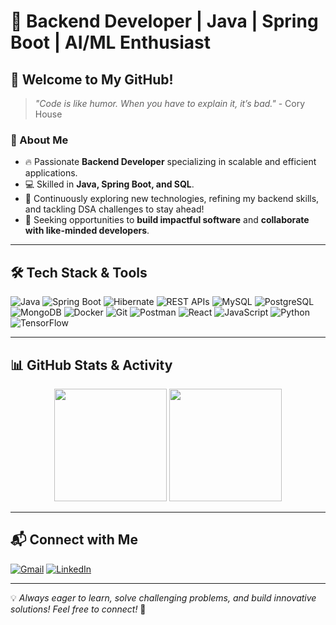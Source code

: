 # 🚀 Backend Developer | Java | Spring Boot | AI/ML Enthusiast

## 👋 Welcome to My GitHub!

> *"Code is like humor. When you have to explain it, it’s bad."* - Cory House

### 🔹 About Me

- 🔥 Passionate **Backend Developer** specializing in scalable and efficient applications.
- 💻 Skilled in **Java, Spring Boot, and SQL**.
- 🚀 Continuously exploring new technologies, refining my backend skills, and tackling DSA challenges to stay ahead!
- 🎯 Seeking opportunities to **build impactful software** and **collaborate with like-minded developers**.

---

## 🛠 Tech Stack & Tools


![Java](https://img.shields.io/badge/Java-ED8B00?style=for-the-badge&logo=java&logoColor=white) ![Spring Boot](https://img.shields.io/badge/Spring%20Boot-6DB33F?style=for-the-badge&logo=spring-boot&logoColor=white) ![Hibernate](https://img.shields.io/badge/Hibernate-59666C?style=for-the-badge&logo=hibernate&logoColor=white) ![REST APIs](https://img.shields.io/badge/REST%20APIs-005C84?style=for-the-badge&logo=fastapi&logoColor=white)  ![MySQL](https://img.shields.io/badge/MySQL-005C84?style=for-the-badge&logo=mysql&logoColor=white) ![PostgreSQL](https://img.shields.io/badge/PostgreSQL-316192?style=for-the-badge&logo=postgresql&logoColor=white) ![MongoDB](https://img.shields.io/badge/MongoDB-47A248?style=for-the-badge&logo=mongodb&logoColor=white) ![Docker](https://img.shields.io/badge/Docker-2496ED?style=for-the-badge&logo=docker&logoColor=white) ![Git](https://img.shields.io/badge/Git-F05032?style=for-the-badge&logo=git&logoColor=white) ![Postman](https://img.shields.io/badge/Postman-FF6C37?style=for-the-badge&logo=postman&logoColor=white) ![React](https://img.shields.io/badge/React-61DAFB?style=for-the-badge&logo=react&logoColor=black) ![JavaScript](https://img.shields.io/badge/JavaScript-F7DF1E?style=for-the-badge&logo=javascript&logoColor=black)  ![Python](https://img.shields.io/badge/Python-3776AB?style=for-the-badge&logo=python&logoColor=white) ![TensorFlow](https://img.shields.io/badge/TensorFlow-FF6F00?style=for-the-badge&logo=tensorflow&logoColor=white)

---

## 📊 GitHub Stats & Activity

<div align="center">
  <img src="https://github-readme-stats.vercel.app/api?username=aansh06&show_icons=true&theme=dark&count_private=true" height="180px"/>
  <img src="https://github-readme-stats.vercel.app/api/top-langs/?username=aansh06&layout=compact&theme=dark" height="180px"/>
</div>

---

## 📬 Connect with Me

[![Gmail](https://img.shields.io/badge/Gmail-D14836?style=for-the-badge&logo=gmail&logoColor=white)](mailto:your-aansh0611@gmail.com)  [![LinkedIn](https://img.shields.io/badge/LinkedIn-0077B5?style=for-the-badge&logo=linkedin&logoColor=white)](https://www.linkedin.com/in/anshuman-tyagi06/) 

---

💡 *Always eager to learn, solve challenging problems, and build innovative solutions! Feel free to connect!* 🚀

